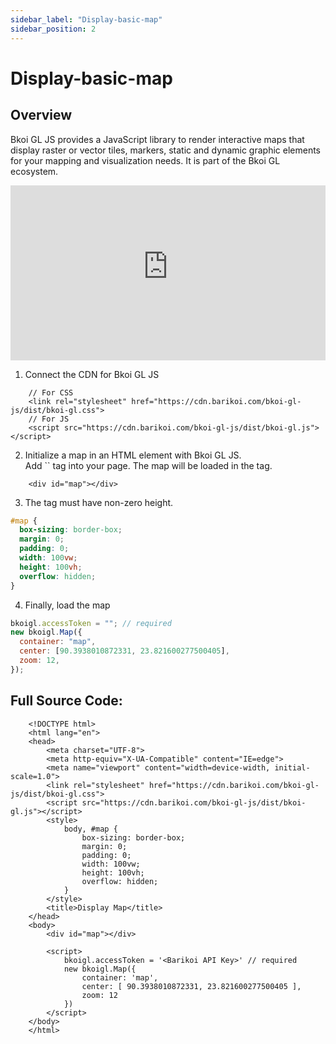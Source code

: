```yaml
---
sidebar_label: "Display-basic-map"
sidebar_position: 2
---
```


# Display-basic-map

## Overview

Bkoi GL JS provides a JavaScript library to render interactive maps that display raster or vector tiles, markers, static and dynamic graphic elements for your mapping and visualization needs. It is part of the Bkoi GL ecosystem.

<iframe src="https://bkoi-gl-example-display-map.surge.sh/" width="100%" height="280px" frameborder="0" allowfullscreen ></iframe>

<!-- ## [](#full-source-code)Full Source Code:

    <!DOCTYPE html>
    <html lang="en">
    <head>
        <meta charset="UTF-8">
        <meta http-equiv="X-UA-Compatible" content="IE=edge">
        <meta name="viewport" content="width=device-width, initial-scale=1.0">
        <link rel="stylesheet" href="https://cdn.barikoi.com/bkoi-gl-js/dist/bkoi-gl.css">
        <script src="https://cdn.barikoi.com/bkoi-gl-js/dist/bkoi-gl.js"></script>
        <style>
            body, #map {
                box-sizing: border-box;
                margin: 0;
                padding: 0;
                width: 100vw;
                height: 100vh;
                overflow: hidden;
            }
        </style>
        <title>Display Map</title>
    </head>
    <body>
        <div id="map"></div>

        <script>
            bkoigl.accessToken = '<Barikoi API Key>' // required
            new bkoigl.Map({
                container: 'map',
                center: [ 90.3938010872331, 23.821600277500405 ],
                zoom: 12
            })
        </script>
    </body>
    </html>

[← Quickstart](/docs/quick-start)[Display Custom Map Style →](/docs/custom-display)

- [Overview](#overview)
- [Full Source Code:](#full-source-code) -->

1. Connect the CDN for Bkoi GL JS

```
    // For CSS
    <link rel="stylesheet" href="https://cdn.barikoi.com/bkoi-gl-js/dist/bkoi-gl.css">
    // For JS
    <script src="https://cdn.barikoi.com/bkoi-gl-js/dist/bkoi-gl.js"></script>

```

2. Initialize a map in an HTML element with Bkoi GL JS.  
   Add `` tag into your page. The map will be loaded in the tag.

```
    <div id="map"></div>
```

3. The tag must have non-zero height.

```css
#map {
  box-sizing: border-box;
  margin: 0;
  padding: 0;
  width: 100vw;
  height: 100vh;
  overflow: hidden;
}
```

4. Finally, load the map

```js
bkoigl.accessToken = ""; // required
new bkoigl.Map({
  container: "map",
  center: [90.3938010872331, 23.821600277500405],
  zoom: 12,
});
```

## [ ](#full-source-code)Full Source Code:

```
    <!DOCTYPE html>
    <html lang="en">
    <head>
        <meta charset="UTF-8">
        <meta http-equiv="X-UA-Compatible" content="IE=edge">
        <meta name="viewport" content="width=device-width, initial-scale=1.0">
        <link rel="stylesheet" href="https://cdn.barikoi.com/bkoi-gl-js/dist/bkoi-gl.css">
        <script src="https://cdn.barikoi.com/bkoi-gl-js/dist/bkoi-gl.js"></script>
        <style>
            body, #map {
                box-sizing: border-box;
                margin: 0;
                padding: 0;
                width: 100vw;
                height: 100vh;
                overflow: hidden;
            }
        </style>
        <title>Display Map</title>
    </head>
    <body>
        <div id="map"></div>

        <script>
            bkoigl.accessToken = '<Barikoi API Key>' // required
            new bkoigl.Map({
                container: 'map',
                center: [ 90.3938010872331, 23.821600277500405 ],
                zoom: 12
            })
        </script>
    </body>
    </html>
```
